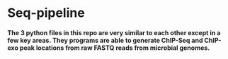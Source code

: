 # Seq-pipeline

#### The 3 python files in this repo are very similar to each other except in a few key areas. They programs are able to generate ChIP-Seq and ChIP-exo peak locations from raw FASTQ reads from microbial genomes.
